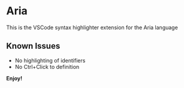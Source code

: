 # Aria

This is the VSCode syntax highlighter extension for the Aria language

## Known Issues

* No highlighting of identifiers
* No Ctrl+Click to definition

**Enjoy!**
